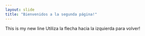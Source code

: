 ```yaml
---
layout: slide
title: "Bienvenidos a la segunda página!"
---
```

This is my new line
Utiliza la flecha hacia la izquierda para volver!
